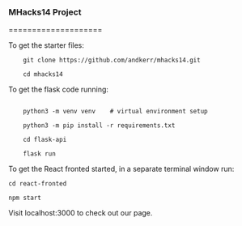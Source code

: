 ### MHacks14 Project
====================

To get the starter files:

```
    git clone https://github.com/andkerr/mhacks14.git

    cd mhacks14

```

To get the flask code running:
```

    python3 -m venv venv    # virtual environment setup

    python3 -m pip install -r requirements.txt

    cd flask-api

    flask run

```
To get the React fronted started, in a separate terminal window run:
```
cd react-fronted

npm start
```

Visit localhost:3000 to check out our page.
